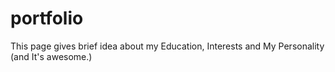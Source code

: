 # portfolio
This page gives brief idea about my Education, Interests and My Personality (and It's awesome.)
